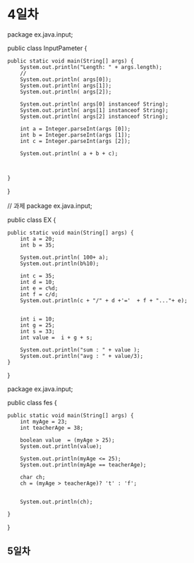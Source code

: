 # 4일차

package ex.java.input;

public class InputPameter {

	public static void main(String[] args) {
		System.out.println("Length: " + args.length);
		//
		System.out.println( args[0]); 
		System.out.println( args[1]);
		System.out.println( args[2]);
		
		System.out.println( args[0] instanceof String);
		System.out.println( args[1] instanceof String);
		System.out.println( args[2] instanceof String);
		
		int a = Integer.parseInt(args [0]);
		int b = Integer.parseInt(args [1]);
		int c = Integer.parseInt(args [2]);
		
		System.out.println( a + b + c);



	}

}

//  과제
package ex.java.input;

public class EX {

	public static void main(String[] args) {
		int a = 20;
		int b = 35;
		
		System.out.println( 100+ a);
		System.out.println(b%10);
		
		int c = 35;
		int d = 10;
		int e = c%d;
		int f = c/d;
		System.out.println(c + "/" + d +'='  + f + "..."+ e);
		
		
	    int i = 10;
	    int g = 25;
	    int s = 33;
	    int value =  i + g + s;
	    
	    System.out.println("sum : " + value );
	    System.out.println("avg : " + value/3);
	}

}

package ex.java.input;

public class fes {

	public static void main(String[] args) {
		int myAge = 23;
		int teacherAge = 38;
		
		boolean value  = (myAge > 25);
		System.out.println(value);
		
		System.out.println(myAge <= 25);
		System.out.println(myAge == teacherAge);
		
		char ch;
		ch = (myAge > teacherAge)? 't' : 'f';
		
				
		System.out.println(ch);

	}

}
## 5일차


